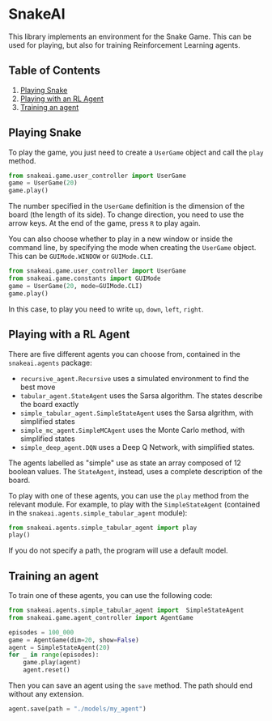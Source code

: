 # SnakeAI
This library implements an environment for the Snake Game. This can be used for playing, but also for training  Reinforcement
Learning agents.

## Table of Contents
1. [Playing Snake](#paragraph1)
2. [Playing with an RL Agent](#paragraph2)
3. [Training an agent](#paragraph3)


## Playing Snake <a name="paragraph1"></a>
To play the game, you just need to create a `UserGame` object and call the `play` method.
```python
from snakeai.game.user_controller import UserGame
game = UserGame(20)
game.play()
```
The number specified in the `UserGame` definition is the dimension of the board (the length of its side).
To change direction, you need to use the arrow keys. At the end of the game, press `R` to play again.

You can also choose whether to play in a new window or inside the command line, by specifying the mode when creating the 
`UserGame` object. This can be `GUIMode.WINDOW` or `GUIMode.CLI`.
```python
from snakeai.game.user_controller import UserGame
from snakeai.game.constants import GUIMode
game = UserGame(20, mode=GUIMode.CLI)
game.play()
```
In this case, to play you need to write `up`, `down`, `left`, `right`.

## Playing with a RL Agent <a name="paragraph2"></a>

There are five different agents you can choose from, contained in the `snakeai.agents` package:
* `recursive_agent.Recursive` uses a simulated environment to find the best move 
* `tabular_agent.StateAgent` uses the Sarsa algorithm. The states describe the board exactly
* `simple_tabular_agent.SimpleStateAgent` uses the Sarsa algrithm, with simplified states
* `simple_mc_agent.SimpleMCAgent` uses the Monte Carlo method, with simplified states
* `simple_deep_agent.DQN` uses a Deep Q Network, with simplified states.

The agents labelled as "simple" use as state an array composed of 12 boolean values. The `StateAgent`, instead, uses
a complete description of the board. 

To play with one of these agents, you can use the `play` method from the relevant module. For example, to play with the
`SimpleStateAgent` (contained in the `snakeai.agents.simple_tabular_agent` module):
```python
from snakeai.agents.simple_tabular_agent import play
play()
```
If you do not specify a path, the program will use a default model. 

## Training an agent <a name="paragraph3"></a>
To train one of these agents, you can use the following code:
```python
from snakeai.agents.simple_tabular_agent import  SimpleStateAgent
from snakeai.game.agent_controller import AgentGame

episodes = 100_000
game = AgentGame(dim=20, show=False)
agent = SimpleStateAgent(20)
for _ in range(episodes):
    game.play(agent)
    agent.reset()
```

Then you can save an agent using the `save` method. The path should end without any extension.
```python
agent.save(path = "./models/my_agent")
```

